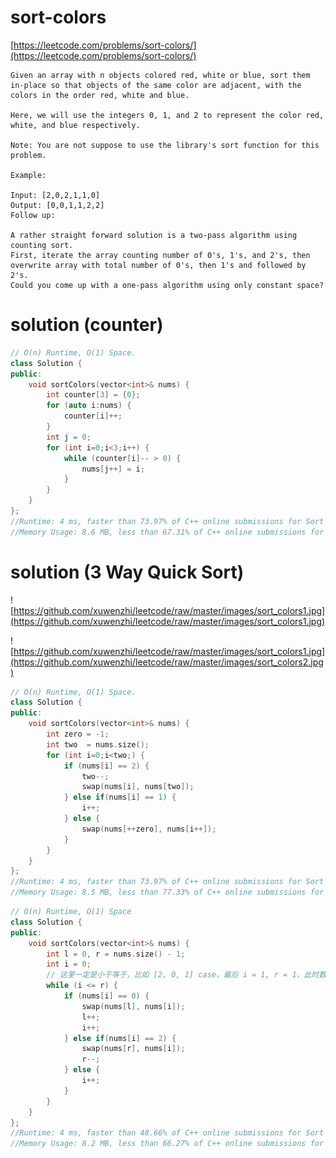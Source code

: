 # sort-colors

[https://leetcode.com/problems/sort-colors/](https://leetcode.com/problems/sort-colors/)

```
Given an array with n objects colored red, white or blue, sort them in-place so that objects of the same color are adjacent, with the colors in the order red, white and blue.

Here, we will use the integers 0, 1, and 2 to represent the color red, white, and blue respectively.

Note: You are not suppose to use the library's sort function for this problem.

Example:

Input: [2,0,2,1,1,0]
Output: [0,0,1,1,2,2]
Follow up:

A rather straight forward solution is a two-pass algorithm using counting sort.
First, iterate the array counting number of 0's, 1's, and 2's, then overwrite array with total number of 0's, then 1's and followed by 2's.
Could you come up with a one-pass algorithm using only constant space?
```

# solution (counter) 

```c++
// O(n) Runtime, O(1) Space.
class Solution {
public:
    void sortColors(vector<int>& nums) {
        int counter[3] = {0};
        for (auto i:nums) {
            counter[i]++;
        }
        int j = 0;
        for (int i=0;i<3;i++) {
            while (counter[i]-- > 0) {
                nums[j++] = i;
            }
        }
    }
};
//Runtime: 4 ms, faster than 73.97% of C++ online submissions for Sort Colors.
//Memory Usage: 8.6 MB, less than 67.31% of C++ online submissions for Sort Colors.
```

# solution (3 Way Quick Sort)

![https://github.com/xuwenzhi/leetcode/raw/master/images/sort_colors1.jpg](https://github.com/xuwenzhi/leetcode/raw/master/images/sort_colors1.jpg)

![https://github.com/xuwenzhi/leetcode/raw/master/images/sort_colors1.jpg](https://github.com/xuwenzhi/leetcode/raw/master/images/sort_colors2.jpg)

```c++
// O(n) Runtime, O(1) Space.
class Solution {
public:
    void sortColors(vector<int>& nums) {
        int zero = -1;
        int two  = nums.size();
        for (int i=0;i<two;) {
            if (nums[i] == 2) {
                two--;
                swap(nums[i], nums[two]);
            } else if(nums[i] == 1) {
                i++;
            } else {
                swap(nums[++zero], nums[i++]);
            }
        }
    }
};
//Runtime: 4 ms, faster than 73.97% of C++ online submissions for Sort Colors.
//Memory Usage: 8.5 MB, less than 77.33% of C++ online submissions for Sort Colors.
```

```c++
// O(n) Runtime, O(1) Space
class Solution {
public:
    void sortColors(vector<int>& nums) {
        int l = 0, r = nums.size() - 1;
        int i = 0;
        // 这里一定是小于等于，比如 [2, 0, 1] case，最后 i = 1, r = 1，此时数组为 [1, 0, 2]，
        while (i <= r) {
            if (nums[i] == 0) {
                swap(nums[l], nums[i]);
                l++;
                i++;
            } else if(nums[i] == 2) {
                swap(nums[r], nums[i]);
                r--;
            } else {
                i++;
            }
        }
    }
};
//Runtime: 4 ms, faster than 48.66% of C++ online submissions for Sort Colors.
//Memory Usage: 8.2 MB, less than 66.27% of C++ online submissions for Sort Colors.
```